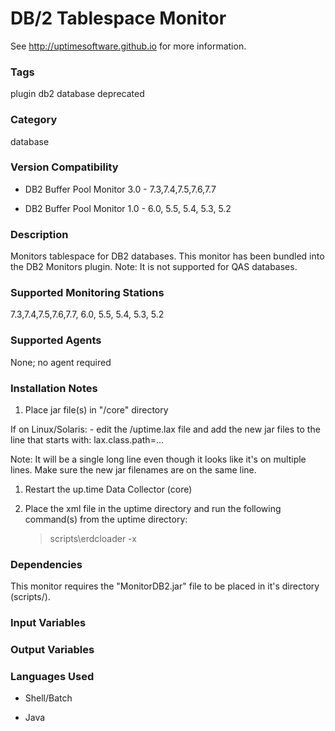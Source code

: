 # DB/2 Tablespace Monitor

See http://uptimesoftware.github.io for more information.

### Tags 
 plugin   db2   database   deprecated  

### Category

database

### Version Compatibility

* DB2 Buffer Pool Monitor 3.0 - 7.3,7.4,7.5,7.6,7.7
  
* DB2 Buffer Pool Monitor 1.0 - 6.0, 5.5, 5.4, 5.3, 5.2
  


### Description
Monitors tablespace for DB2 databases.
This monitor has been bundled into the DB2 Monitors plugin.
Note: It is not supported for QAS databases.


### Supported Monitoring Stations

7.3,7.4,7.5,7.6,7.7, 6.0, 5.5, 5.4, 5.3, 5.2

### Supported Agents
None; no agent required

### Installation Notes
<ol>
<li>Place jar file(s) in "/core" directory</li>
</ol>


<p>If on Linux/Solaris:
- edit the /uptime.lax file and add the new jar files to the line that starts with:
lax.class.path=...</p>

<p>Note: It will be a single long line even though it looks like it's on multiple lines. Make sure the new jar filenames are on the same line.</p>

<ol>
<li><p>Restart the up.time Data Collector (core)</p></li>
<li><p>Place the xml file in the uptime directory and run the following command(s) from the uptime directory:</p>

<blockquote><p>scripts\erdcloader -x</p></blockquote></li>
</ol>



### Dependencies
<p>This monitor requires the "MonitorDB2.jar" file to be placed in it's directory (scripts/).</p>


### Input Variables


### Output Variables



### Languages Used

* Shell/Batch

* Java

